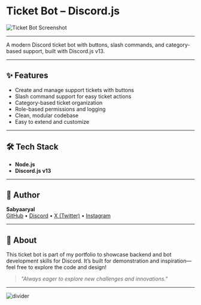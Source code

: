 # Ticket Bot – Discord.js

![Ticket Bot Screenshot](https://drive.google.com/uc?id=1i9OYRQtSmqzkjJJScEKGjNZ2jXkwQEZn)

---

A modern Discord ticket bot with buttons, slash commands, and category-based support, built with Discord.js v13.

---

## ✨ Features
- Create and manage support tickets with buttons
- Slash command support for easy ticket actions
- Category-based ticket organization
- Role-based permissions and logging
- Clean, modular codebase
- Easy to extend and customize

---

## 🛠️ Tech Stack
- **Node.js**
- **Discord.js v13**

---

## 👤 Author
**Sabyaaryal**  
[GitHub](https://github.com/Sabyaaryal) • [Discord](https://discord.com/users/589461743902654501) • [X (Twitter)](https://x.com/sabyaaryal) • [Instagram](https://instagram.com/sabyaaryal)

---

## 📝 About
This ticket bot is part of my portfolio to showcase backend and bot development skills for Discord. It’s built for demonstration and inspiration—feel free to explore the code and design!

> _"Always eager to explore new challenges and innovations."_

---

![divider](https://img.shields.io/badge/-Thanks_for_visiting!-black?style=for-the-badge)
